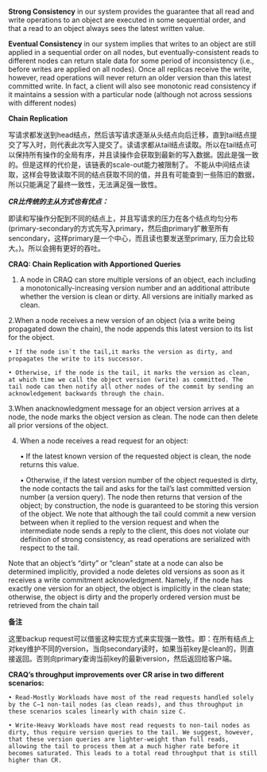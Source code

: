 **Strong Consistency**
in our system provides the guarantee that all read and write operations to an object are executed in some sequential order, and that a read to an object always sees the latest written value.

**Eventual Consistency**
in our system implies that writes to an object are still applied in a sequential order on all nodes, but eventually-consistent reads to different nodes can return stale data for some period of inconsistency (i.e., before writes are applied on all nodes). Once all replicas receive the write, however, read operations will never return an older version than this latest committed write. In fact, a client will also see monotonic read consistency if it maintains a session with a particular node (although not across sessions with different nodes)

**Chain Replication**

写请求都发送到head结点，然后该写请求逐渐从头结点向后迁移，直到tail结点提交了写入时，则代表此次写入提交了。读请求都从tail结点读取。所以在tail结点可以保持所有操作的全局有序，并且读操作会获取到最新的写入数据。因此是强一致的。但是这样的代价是，该链表的scale-out能力被限制了。
不能从中间结点读取，这样会导致读取不同的结点获取不同的值，并且有可能查到一些陈旧的数据，所以只能满足了最终一致性，无法满足强一致性。

***CR比传统的主从方式也有优点：***

即读和写操作分配到不同的结点上，并且写请求的压力在各个结点均匀分布(primary-secondary的方式先写入primary，然后由primary扩散至所有sencondary，这样primary是一个中心，而且读也要发送至primary, 压力会比较大。)。所以会拥有更好的吞吐。

**CRAQ: Chain Replication with Apportioned Queries**

1. A node in CRAQ can store multiple versions of an object, each including a monotonically-increasing version number and an additional attribute whether the version is clean or dirty. All versions are initially marked as clean.

2.When a node receives a new version of an object (via a write being propagated down the chain), the node appends this latest version to its list for the object.

	• If the node isn`t the tail,it marks the version as dirty, and propagates the write to its successor.

	• Otherwise, if the node is the tail, it marks the version as clean, at which time we call the object version (write) as committed. The tail node can then notify all other nodes of the commit by sending an acknowledgement backwards through the chain.

3.When anacknowledgment message for an object version arrives at a node, the node marks the object version as clean. The node can then delete all prior versions of the object.

4. When a node receives a read request for an object:

	• If the latest known version of the requested object is clean, the node returns this value.

	• Otherwise, if the latest version number of the object requested is dirty, the node contacts the tail and asks for the tail’s last committed version number (a version query). The node then returns that version of the object; by construction, the node is guaranteed to be storing this version of the object. We note that although the tail could commit a new version between when it replied to the version request and when the intermediate node sends a reply to the client, this does not violate our definition of strong consistency, as read operations are serialized with respect to the tail.

Note that an object’s “dirty” or “clean” state at a node can also be determined implicitly, provided a node deletes old versions as soon as it receives a write commitment acknowledgment. Namely, if the node has exactly one version for an object, the object is implicitly in the clean state; otherwise, the object is dirty and the properly ordered version must be retrieved from the chain tail

**备注**

这里backup request可以借鉴这种实现方式来实现强一致性。即：在所有结点上对key维护不同的version，当向secondary读时，如果当前key是clean的，则直接返回。否则向primary查询当前key的最新version，然后返回给客户端。 

****CRAQ’s throughput improvements over CR arise in two different scenarios:****

	• Read-Mostly Workloads have most of the read requests handled solely by the C−1 non-tail nodes (as clean reads), and thus throughput in these scenarios scales linearly with chain size C.

	• Write-Heavy Workloads have most read requests to non-tail nodes as dirty, thus require version queries to the tail. We suggest, however, that these version queries are lighter-weight than full reads, allowing the tail to process them at a much higher rate before it becomes saturated. This leads to a total read throughput that is still higher than CR.

